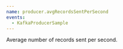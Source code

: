 ```yaml
---
name: producer.avgRecordsSentPerSecond
events:
  - KafkaProducerSample
---
```


Average number of records sent per second.